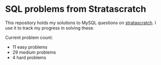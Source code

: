 # SQL problems from Stratascratch

This repository holds my solutions to MySQL questions on [stratascratch](https://www.stratascratch.com/). I use it to track my progress in solving these.

Current problem count:
- 11 easy problems
- 29 medium problems
- 4 hard problems